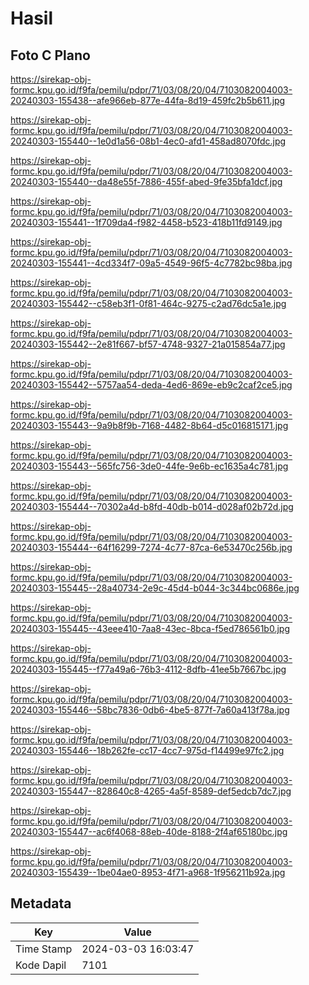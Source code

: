 # Hasil

## Foto C Plano

https://sirekap-obj-formc.kpu.go.id/f9fa/pemilu/pdpr/71/03/08/20/04/7103082004003-20240303-155438--afe966eb-877e-44fa-8d19-459fc2b5b611.jpg

https://sirekap-obj-formc.kpu.go.id/f9fa/pemilu/pdpr/71/03/08/20/04/7103082004003-20240303-155440--1e0d1a56-08b1-4ec0-afd1-458ad8070fdc.jpg

https://sirekap-obj-formc.kpu.go.id/f9fa/pemilu/pdpr/71/03/08/20/04/7103082004003-20240303-155440--da48e55f-7886-455f-abed-9fe35bfa1dcf.jpg

https://sirekap-obj-formc.kpu.go.id/f9fa/pemilu/pdpr/71/03/08/20/04/7103082004003-20240303-155441--1f709da4-f982-4458-b523-418b11fd9149.jpg

https://sirekap-obj-formc.kpu.go.id/f9fa/pemilu/pdpr/71/03/08/20/04/7103082004003-20240303-155441--4cd334f7-09a5-4549-96f5-4c7782bc98ba.jpg

https://sirekap-obj-formc.kpu.go.id/f9fa/pemilu/pdpr/71/03/08/20/04/7103082004003-20240303-155442--c58eb3f1-0f81-464c-9275-c2ad76dc5a1e.jpg

https://sirekap-obj-formc.kpu.go.id/f9fa/pemilu/pdpr/71/03/08/20/04/7103082004003-20240303-155442--2e81f667-bf57-4748-9327-21a015854a77.jpg

https://sirekap-obj-formc.kpu.go.id/f9fa/pemilu/pdpr/71/03/08/20/04/7103082004003-20240303-155442--5757aa54-deda-4ed6-869e-eb9c2caf2ce5.jpg

https://sirekap-obj-formc.kpu.go.id/f9fa/pemilu/pdpr/71/03/08/20/04/7103082004003-20240303-155443--9a9b8f9b-7168-4482-8b64-d5c016815171.jpg

https://sirekap-obj-formc.kpu.go.id/f9fa/pemilu/pdpr/71/03/08/20/04/7103082004003-20240303-155443--565fc756-3de0-44fe-9e6b-ec1635a4c781.jpg

https://sirekap-obj-formc.kpu.go.id/f9fa/pemilu/pdpr/71/03/08/20/04/7103082004003-20240303-155444--70302a4d-b8fd-40db-b014-d028af02b72d.jpg

https://sirekap-obj-formc.kpu.go.id/f9fa/pemilu/pdpr/71/03/08/20/04/7103082004003-20240303-155444--64f16299-7274-4c77-87ca-6e53470c256b.jpg

https://sirekap-obj-formc.kpu.go.id/f9fa/pemilu/pdpr/71/03/08/20/04/7103082004003-20240303-155445--28a40734-2e9c-45d4-b044-3c344bc0686e.jpg

https://sirekap-obj-formc.kpu.go.id/f9fa/pemilu/pdpr/71/03/08/20/04/7103082004003-20240303-155445--43eee410-7aa8-43ec-8bca-f5ed786561b0.jpg

https://sirekap-obj-formc.kpu.go.id/f9fa/pemilu/pdpr/71/03/08/20/04/7103082004003-20240303-155445--f77a49a6-76b3-4112-8dfb-41ee5b7667bc.jpg

https://sirekap-obj-formc.kpu.go.id/f9fa/pemilu/pdpr/71/03/08/20/04/7103082004003-20240303-155446--58bc7836-0db6-4be5-877f-7a60a413f78a.jpg

https://sirekap-obj-formc.kpu.go.id/f9fa/pemilu/pdpr/71/03/08/20/04/7103082004003-20240303-155446--18b262fe-cc17-4cc7-975d-f14499e97fc2.jpg

https://sirekap-obj-formc.kpu.go.id/f9fa/pemilu/pdpr/71/03/08/20/04/7103082004003-20240303-155447--828640c8-4265-4a5f-8589-def5edcb7dc7.jpg

https://sirekap-obj-formc.kpu.go.id/f9fa/pemilu/pdpr/71/03/08/20/04/7103082004003-20240303-155447--ac6f4068-88eb-40de-8188-2f4af65180bc.jpg

https://sirekap-obj-formc.kpu.go.id/f9fa/pemilu/pdpr/71/03/08/20/04/7103082004003-20240303-155439--1be04ae0-8953-4f71-a968-1f956211b92a.jpg


## Metadata

| Key        | Value               |
| ---------- | ------------------- |
| Time Stamp | 2024-03-03 16:03:47 |
| Kode Dapil | 7101                |



